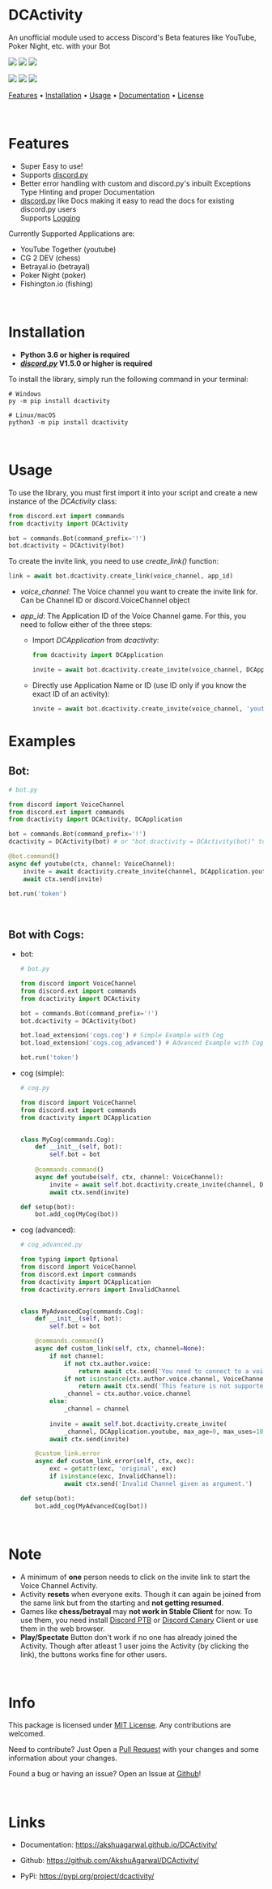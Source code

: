 # DCActivity

An unofficial module used to access Discord's Beta features like YouTube, Poker Night, etc. with your Bot

![](https://img.shields.io/pypi/pyversions/dcactivity)
![](https://img.shields.io/pypi/v/dcactivity)
![](https://img.shields.io/github/license/AkshuAgarwal/DCActivity)

![](https://img.shields.io/github/languages/top/AkshuAgarwal/DCActivity)
![](https://img.shields.io/pypi/dw/dcactivity)
![](https://img.shields.io/github/commit-activity/m/AkshuAgarwal/DCActivity)

[Features](https://github.com/AkshuAgarwal/DCActivity#features) • [Installation](https://github.com/AkshuAgarwal/DCActivity#installation) • [Usage](https://github.com/AkshuAgarwal/DCActivity#usage) • [Documentation](https://akshuagarwal.github.io/DCActivity/) • [License](https://github.com/AkshuAgarwal/DCActivity/blob/master/LICENSE)

<br>

# Features

* Super Easy to use!
* Supports [discord.py](https://github.com/Rapptz/discord.py)
* Better error handling with custom and discord.py's inbuilt Exceptions
Type Hinting and proper Documentation
* [discord.py](https://discordpy.readthedocs.io/en/stable) like Docs making it easy to read the docs for existing discord.py users</li>
Supports [Logging](https://docs.python.org/3/library/logging.html)

Currently Supported Applications are:
* YouTube Together (youtube)
* CG 2 DEV (chess)
* Betrayal.io (betrayal)
* Poker Night (poker)
* Fishington.io (fishing)

<br>

# Installation
- **Python 3.6 or higher is required**
- **[*discord.py*](https://github.com/Rapptz/discord.py) V1.5.0 or higher is required**

To install the library, simply run the following command in your terminal:
```
# Windows
py -m pip install dcactivity

# Linux/macOS
python3 -m pip install dcactivity
```

<br>

# Usage
To use the library, you must first import it into your script and create a new instance of the *DCActivity* class:
```python
from discord.ext import commands
from dcactivity import DCActivity

bot = commands.Bot(command_prefix='!')
bot.dcactivity = DCActivity(bot)
```

To create the invite link, you need to use *create_link()* function:
```py
link = await bot.dcactivity.create_link(voice_channel, app_id)
```

* *voice_channel*: The Voice channel you want to create the invite link for. Can be Channel ID or discord.VoiceChannel object
 
* *app_id*: The Application ID of the Voice Channel game. For this, you need to follow either of the three steps:
   
  * Import *DCApplication* from *dcactivity*:
    ```python
    from dcactivity import DCApplication

    invite = await bot.dcactivity.create_invite(voice_channel, DCApplication.youtube) # or DCApplication.poker, etc.
    ```

  * Directly use Application Name or ID (use ID only if you know the exact ID of an activity):
    ```python
    invite = await bot.dcactivity.create_invite(voice_channel, 'youtube') # or poker, chess, etc.
    ```


# Examples
## Bot:
```python
# bot.py

from discord import VoiceChannel
from discord.ext import commands
from dcactivity import DCActivity, DCApplication

bot = commands.Bot(command_prefix='!')
dcactivity = DCActivity(bot) # or "bot.dcactivity = DCActivity(bot)" to use it as a BotVar

@bot.command()
async def youtube(ctx, channel: VoiceChannel):
    invite = await dcactivity.create_invite(channel, DCApplication.youtube)
    await ctx.send(invite)

bot.run('token')
```

<br>

## Bot with Cogs:
  - bot:
      ```python
      # bot.py

      from discord import VoiceChannel
      from discord.ext import commands
      from dcactivity import DCActivity

      bot = commands.Bot(command_prefix='!')
      bot.dcactivity = DCActivity(bot)

      bot.load_extension('cogs.cog') # Simple Example with Cog
      bot.load_extension('cogs.cog_advanced') # Advanced Example with Cog

      bot.run('token')
      ```

  - cog (simple):
      ```python
      # cog.py

      from discord import VoiceChannel
      from discord.ext import commands
      from dcactivity import DCApplication


      class MyCog(commands.Cog):
          def __init__(self, bot):
              self.bot = bot
          
          @commands.command()
          async def youtube(self, ctx, channel: VoiceChannel):
              invite = await self.bot.dcactivity.create_invite(channel, DCApplication.youtube)
              await ctx.send(invite)

      def setup(bot):
          bot.add_cog(MyCog(bot))
      ```

  - cog (advanced):
      ```python
      # cog_advanced.py
      
      from typing import Optional
      from discord import VoiceChannel
      from discord.ext import commands
      from dcactivity import DCApplication
      from dcactivity.errors import InvalidChannel


      class MyAdvancedCog(commands.Cog):
          def __init__(self, bot):
              self.bot = bot

          @commands.command()
          async def custom_link(self, ctx, channel=None):
              if not channel:
                  if not ctx.author.voice:
                      return await ctx.send('You need to connect to a voice channel first')
                  if not isinstance(ctx.author.voice.channel, VoiceChannel):
                      return await ctx.send('This feature is not supported in Stage Channels.')
                  _channel = ctx.author.voice.channel
              else:
                  _channel = channel
              
              invite = await self.bot.dcactivity.create_invite(
                  _channel, DCApplication.youtube, max_age=0, max_uses=10)
              await ctx.send(invite)

          @custom_link.error
          async def custom_link_error(self, ctx, exc):
              exc = getattr(exc, 'original', exc)
              if isinstance(exc, InvalidChannel):
                  await ctx.send('Invalid Channel given as argument.')

      def setup(bot):
          bot.add_cog(MyAdvancedCog(bot))
      ```

<br>

# Note
* A minimum of **one** person needs to click on the invite link to start the Voice Channel Activity.
* Activity **resets** when everyone exits. Though it can again be joined from the same link but from the starting and **not getting resumed**.
* Games like **chess/betrayal** may **not work in Stable Client** for now. To use them, you need install [Discord PTB](https://ptb.discord.com/) or [Discord Canary](https://canary.discord.com/) Client or use them in the web browser.
* **Play/Spectate** Button don't work if no one has already joined the Activity. Though after atleast 1 user joins the Activity (by clicking the link), the buttons works fine for other users.

<br>

# Info
This package is licensed under [MIT License](LICENSE). Any contributions are welcomed.

Need to contribute? Just Open a [Pull Request](https://github.com/AkshuAgarwal/DCActivity/pulls) with your changes and some information about your changes.

Found a bug or having an issue? Open an Issue at [Github](https://github.com/AkshuAgarwal/DCActivity/issues)!

<br>

# Links
* Documentation: https://akshuagarwal.github.io/DCActivity/

* Github: https://github.com/AkshuAgarwal/DCActivity/

* PyPi: https://pypi.org/project/dcactivity/
